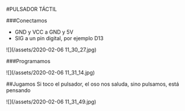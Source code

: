 #PULSADOR TÁCTIL

###Conectamos

* GND y VCC a GND y 5V
* SIG a un pin digital, por ejemplo D13

![](/assets/2020-02-06 11_30_27.jpg)

###Programamos

![](/assets/2020-02-06 11_31_14.jpg)

##Jugamos
Si toco el pulsador, el oso nos saluda, sino pulsamos, está pensando

![](/assets/2020-02-06 11_31_49.jpg)
